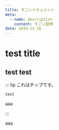 ```yaml
---
title: すごいドキュメント
meta:
  - name: description
    content: すごい説明
date: 2019-12-16
---
```


# test title
## test test
<MyComponent />


::: tip これはチップです。 

```
test
```

aaa

:::

aaa

